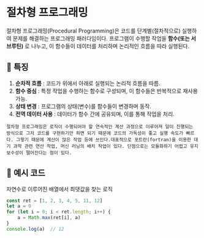 # 절차형 프로그래밍

절차형 프로그래밍(Procedural Programming)은 코드를 단계별(절차적으로) 실행하여 문제를 해결하는 프로그래밍 패러다임이다. 프로그램이 수행할 작업을 **함수(또는 서브루틴)** 로 나누고, 이 함수들이 데이터를 처리하며 논리적인 흐름을 따라 실행된다.

## 📌 특징
1. **순차적 흐름** : 코드가 위에서 아래로 실행되는 논리적 흐름을 따름.
2. **함수 중심** : 특정 작업을 수행하는 함수로 구성되며, 이 함수들은 반복적으로 재사용 가능.
3. **상태 변경** : 프로그램의 상태(변수)를 함수들이 변경하며 동작.
4. **전역 데이터 사용** : 데이터가 함수 간에 공유되며, 이를 통해 작업을 처리.

```
절차형 프로그래밍은 로직이 수행되어야 할 연속적인 계산 과정으로 이루어져 일이 진행되는 방식으로 그저 코드를 구현하기만 하면 되기 때문에 코드의 가독성이 좋고 실행 속도가 빠르다. 그렇기 때문에 계산이 많은 작업 등에 쓰인다.대표적으로 포트란(fortran)을 이용한 대기 과학 관련 연산 작업, 머신 러닝의 배치 작업이 있다. 단점으로는 모듈화하기 어렵고 유지 보수성이 떨어진다는 점이 있다.
```

## 📌 예시 코드
자연수로 이루어진 배열에서 최댓값을 찾는 로직
```js
const ret = [1, 2, 3, 4, 5, 11, 12]
let a = 0
for (let i = 0; i < ret.length; i++) {
    a = Math.max(ret[i], a)
}
console.log(a)  // 12
```
